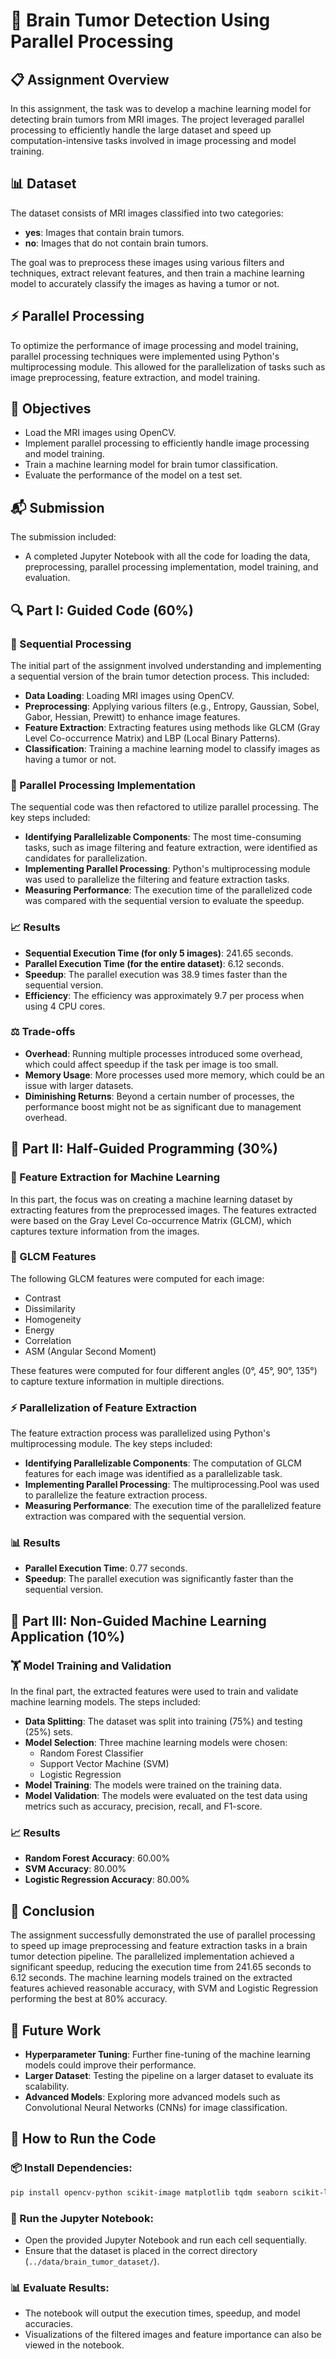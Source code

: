 # 🧠 Brain Tumor Detection Using Parallel Processing

## 📋 Assignment Overview
In this assignment, the task was to develop a machine learning model for detecting brain tumors from MRI images. The project leveraged parallel processing to efficiently handle the large dataset and speed up computation-intensive tasks involved in image processing and model training.

## 📊 Dataset
The dataset consists of MRI images classified into two categories:
- **yes**: Images that contain brain tumors.
- **no**: Images that do not contain brain tumors.

The goal was to preprocess these images using various filters and techniques, extract relevant features, and then train a machine learning model to accurately classify the images as having a tumor or not.

## ⚡ Parallel Processing
To optimize the performance of image processing and model training, parallel processing techniques were implemented using Python's multiprocessing module. This allowed for the parallelization of tasks such as image preprocessing, feature extraction, and model training.

## 🎯 Objectives
- Load the MRI images using OpenCV.
- Implement parallel processing to efficiently handle image processing and model training.
- Train a machine learning model for brain tumor classification.
- Evaluate the performance of the model on a test set.

## 📬 Submission
The submission included:
- A completed Jupyter Notebook with all the code for loading the data, preprocessing, parallel processing implementation, model training, and evaluation.

## 🔍 Part I: Guided Code (60%)

### 🔄 Sequential Processing
The initial part of the assignment involved understanding and implementing a sequential version of the brain tumor detection process. This included:

- **Data Loading**: Loading MRI images using OpenCV.
- **Preprocessing**: Applying various filters (e.g., Entropy, Gaussian, Sobel, Gabor, Hessian, Prewitt) to enhance image features.
- **Feature Extraction**: Extracting features using methods like GLCM (Gray Level Co-occurrence Matrix) and LBP (Local Binary Patterns).
- **Classification**: Training a machine learning model to classify images as having a tumor or not.

### 🚀 Parallel Processing Implementation
The sequential code was then refactored to utilize parallel processing. The key steps included:

- **Identifying Parallelizable Components**: The most time-consuming tasks, such as image filtering and feature extraction, were identified as candidates for parallelization.
- **Implementing Parallel Processing**: Python's multiprocessing module was used to parallelize the filtering and feature extraction tasks.
- **Measuring Performance**: The execution time of the parallelized code was compared with the sequential version to evaluate the speedup.

### 📈 Results
- **Sequential Execution Time (for only 5 images)**: 241.65 seconds.
- **Parallel Execution Time (for the entire dataset)**: 6.12 seconds.
- **Speedup**: The parallel execution was 38.9 times faster than the sequential version.
- **Efficiency**: The efficiency was approximately 9.7 per process when using 4 CPU cores.

### ⚖️ Trade-offs
- **Overhead**: Running multiple processes introduced some overhead, which could affect speedup if the task per image is too small.
- **Memory Usage**: More processes used more memory, which could be an issue with larger datasets.
- **Diminishing Returns**: Beyond a certain number of processes, the performance boost might not be as significant due to management overhead.

## 🧩 Part II: Half-Guided Programming (30%)

### 🧮 Feature Extraction for Machine Learning
In this part, the focus was on creating a machine learning dataset by extracting features from the preprocessed images. The features extracted were based on the Gray Level Co-occurrence Matrix (GLCM), which captures texture information from the images.

### 🔢 GLCM Features
The following GLCM features were computed for each image:
- Contrast
- Dissimilarity
- Homogeneity
- Energy
- Correlation
- ASM (Angular Second Moment)

These features were computed for four different angles (0°, 45°, 90°, 135°) to capture texture information in multiple directions.

### ⚡ Parallelization of Feature Extraction
The feature extraction process was parallelized using Python's multiprocessing module. The key steps included:

- **Identifying Parallelizable Components**: The computation of GLCM features for each image was identified as a parallelizable task.
- **Implementing Parallel Processing**: The multiprocessing.Pool was used to parallelize the feature extraction process.
- **Measuring Performance**: The execution time of the parallelized feature extraction was compared with the sequential version.

### 📊 Results
- **Parallel Execution Time**: 0.77 seconds.
- **Speedup**: The parallel execution was significantly faster than the sequential version.

## 🤖 Part III: Non-Guided Machine Learning Application (10%)

### 🏋️ Model Training and Validation
In the final part, the extracted features were used to train and validate machine learning models. The steps included:

- **Data Splitting**: The dataset was split into training (75%) and testing (25%) sets.
- **Model Selection**: Three machine learning models were chosen:
  - Random Forest Classifier
  - Support Vector Machine (SVM)
  - Logistic Regression
- **Model Training**: The models were trained on the training data.
- **Model Validation**: The models were evaluated on the test data using metrics such as accuracy, precision, recall, and F1-score.

### 📈 Results
- **Random Forest Accuracy**: 60.00%
- **SVM Accuracy**: 80.00%
- **Logistic Regression Accuracy**: 80.00%

## 🏁 Conclusion
The assignment successfully demonstrated the use of parallel processing to speed up image preprocessing and feature extraction tasks in a brain tumor detection pipeline. The parallelized implementation achieved a significant speedup, reducing the execution time from 241.65 seconds to 6.12 seconds. The machine learning models trained on the extracted features achieved reasonable accuracy, with SVM and Logistic Regression performing the best at 80% accuracy.

## 🔮 Future Work
- **Hyperparameter Tuning**: Further fine-tuning of the machine learning models could improve their performance.
- **Larger Dataset**: Testing the pipeline on a larger dataset to evaluate its scalability.
- **Advanced Models**: Exploring more advanced models such as Convolutional Neural Networks (CNNs) for image classification.

## 🚀 How to Run the Code

### 📦 Install Dependencies:
```bash
pip install opencv-python scikit-image matplotlib tqdm seaborn scikit-learn joblib
```

### 📓 Run the Jupyter Notebook:
- Open the provided Jupyter Notebook and run each cell sequentially.
- Ensure that the dataset is placed in the correct directory (`../data/brain_tumor_dataset/`).

### 📊 Evaluate Results:
- The notebook will output the execution times, speedup, and model accuracies.
- Visualizations of the filtered images and feature importance can also be viewed in the notebook.
